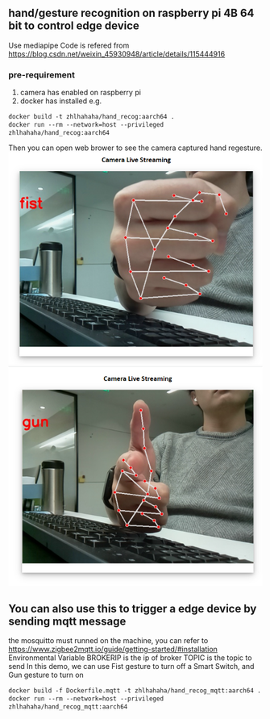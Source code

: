 ## hand/gesture recognition on raspberry pi 4B 64 bit to control edge device
 Use mediapipe
 Code is refered from https://blog.csdn.net/weixin_45930948/article/details/115444916
 
 ### pre-requirement
 1. camera has enabled on raspberry pi
 2. docker has installed
 e.g.
```
docker build -t zhlhahaha/hand_recog:aarch64 .
docker run --rm --network=host --privileged zhlhahaha/hand_recog:aarch64
```
 Then you can open web brower to see the camera captured hand regesture.
![](./images/handRecog1.PNG) 
![](./images/handRecog2.PNG) 


## You can also use this to trigger a edge device by sending mqtt message
 the mosquitto must runned on the machine, you can refer to https://www.zigbee2mqtt.io/guide/getting-started/#installation
 Environmental Variable
 BROKERIP is the ip of broker
 TOPIC is the topic to send
 In this demo, we can use Fist gesture to turn off a Smart Switch, and Gun gesture
 to turn on
```
docker build -f Dockerfile.mqtt -t zhlhahaha/hand_recog_mqtt:aarch64 .
docker run --rm --network=host --privileged zhlhahaha/hand_recog_mqtt:aarch64
```
